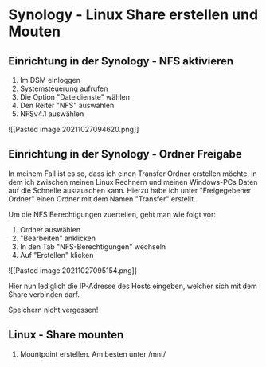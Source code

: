 # Synology - Linux Share erstellen und Mouten

## Einrichtung in der Synology - NFS aktivieren

1. Im DSM einloggen
2. Systemsteuerung aufrufen
3. Die Option "Dateidienste" wählen
4. Den Reiter "NFS" auswählen
5. NFSv4.1 auswählen

![[Pasted image 20211027094620.png]]

## Einrichtung in der Synology - Ordner Freigabe

In meinem Fall ist es so, dass ich einen Transfer Ordner erstellen möchte, in dem ich zwischen meinen Linux Rechnern und meinen Windows-PCs Daten auf die Schnelle austauschen kann.
Hierzu habe ich unter "Freigegebener Ordner" einen Ordner mit dem Namen "Transfer" erstellt.

Um die NFS Berechtigungen zuerteilen, geht man wie folgt vor:

1. Ordner auswählen
2. "Bearbeiten" anklicken
3. In den Tab "NFS-Berechtigungen" wechseln
4. Auf "Erstellen" klicken

![[Pasted image 20211027095154.png]]

Hier nun lediglich die IP-Adresse des Hosts eingeben, welcher sich mit dem Share verbinden darf.

Speichern nicht vergessen!

## Linux - Share mounten

1. Mountpoint erstellen. Am besten unter /mnt/
